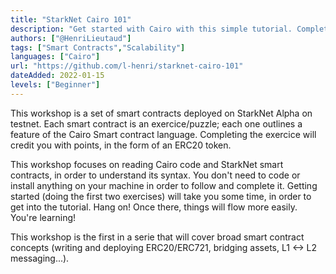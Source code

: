 ```yaml
---
title: "StarkNet Cairo 101"
description: "Get started with Cairo with this simple tutorial. Complete the puzzles, get points and learn about StarkNet smart contracts!"
authors: ["@HenriLieutaud"]
tags: ["Smart Contracts","Scalability"]
languages: ["Cairo"]
url: "https://github.com/l-henri/starknet-cairo-101"
dateAdded: 2022-01-15
levels: ["Beginner"]
---
```


This workshop is a set of smart contracts deployed on StarkNet Alpha on testnet. Each smart contract is an exercice/puzzle; each one outlines a feature of the Cairo Smart contract language. Completing the exercice will credit you with points, in the form of an ERC20 token.

This workshop focuses on reading Cairo code and StarkNet smart contracts, in order to understand its syntax. You don't need to code or install anything on your machine in order to follow and complete it. Getting started (doing the first two exercises) will take you some time, in order to get into the tutorial. Hang on! Once there, things will flow more easily. You're learning!

This workshop is the first in a serie that will cover broad smart contract concepts (writing and deploying ERC20/ERC721, bridging assets, L1 <-> L2 messaging...).